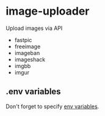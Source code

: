 # image-uploader
Upload images via API

- fastpic
- freeimage
- imageban
- imageshack
- imgbb
- imgur

## .env variables
Don't forget to specify [env variables](.env.sample).